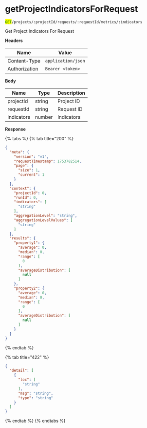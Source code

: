 # getProjectIndicatorsForRequest

<mark style="color:green;">`GET`</mark>`/projects/:projectId/requests/:requestId/metrics/:indicators`

Get Project Indicators For Request

**Headers**

| Name          | Value              |
| ------------- | ------------------ |
| Content-Type  | `application/json` |
| Authorization | `Bearer <token>`   |

**Body**

| Name       | Type   | Description |
| ---------- | ------ | ----------- |
| projectId  | string | Project ID  |
| requestId  | string | Request ID  |
| indicators | number | Indicators  |

**Response**

{% tabs %}
{% tab title="200" %}
```json
{
  "meta": {
    "version": "v1",
    "requestTimestamp": 1753782514,
    "page": {
      "size": 1,
      "current": 1
    }
  },
  "context": {
    "projectId": 0,
    "runId": 0,
    "indicators": [
      "string"
    ],
    "aggregationLevel": "string",
    "aggregationLevelValues": [
      "string"
    ]
  },
  "results": {
    "property1": {
      "average": 0,
      "median": 0,
      "range": [
        0
      ],
      "averageDistribution": [
        null
      ]
    },
    "property2": {
      "average": 0,
      "median": 0,
      "range": [
        0
      ],
      "averageDistribution": [
        null
      ]
    }
  }
}
```
{% endtab %}

{% tab title="422" %}
```json
{
  "detail": [
    {
      "loc": [
        "string"
      ],
      "msg": "string",
      "type": "string"
    }
  ]
}
```
{% endtab %}
{% endtabs %}
